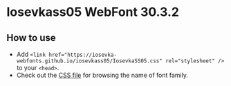 # Iosevkass05 WebFont 30.3.2

## How to use

- Add `<link href="https://iosevka-webfonts.github.io/iosevkass05/IosevkaSS05.css" rel="stylesheet" />` to your `<head>`.
- Check out the [CSS file](./IosevkaSS05.css) for browsing the name of font family.
